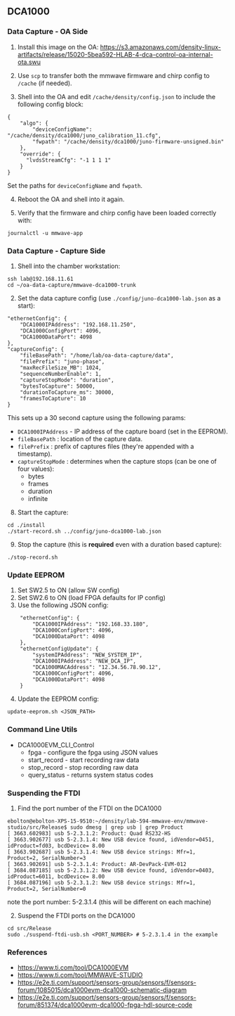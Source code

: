 ## DCA1000


### Data Capture - OA Side
1. Install this image on the OA: https://s3.amazonaws.com/density-linux-artifacts/release/15020-5bea592-HLAB-4-dca-control-oa-internal-ota.swu

2. Use `scp` to transfer both the mmwave firmware and chirp config to `/cache` (if needed).

3. Shell into the OA and edit `/cache/density/config.json` to include the following config block:
```
{
    "algo": {
        "deviceConfigName": "/cache/density/dca1000/juno_calibration_11.cfg",
        "fwpath": "/cache/density/dca1000/juno-firmware-unsigned.bin"
    },
    "override": {
      "lvdsStreamCfg": "-1 1 1 1"
    }
}
```
Set the paths for `deviceConfigName` and `fwpath`.

4. Reboot the OA and shell into it again.

5. Verify that the firmware and chirp config have been loaded correctly with:
```
journalctl -u mmwave-app
```


### Data Capture - Capture Side
1. Shell into the chamber workstation:
```
ssh lab@192.168.11.61
cd ~/oa-data-capture/mmwave-dca1000-trunk
```

2. Set the data capture config (use `./config/juno-dca1000-lab.json` as a start):
```
"ethernetConfig": {
    "DCA1000IPAddress": "192.168.11.250",
    "DCA1000ConfigPort": 4096,
    "DCA1000DataPort": 4098
},
"captureConfig": {
    "fileBasePath": "/home/lab/oa-data-capture/data",
    "filePrefix": "juno-phase",
    "maxRecFileSize_MB": 1024,
    "sequenceNumberEnable": 1,
    "captureStopMode": "duration",
    "bytesToCapture": 50000,
    "durationToCapture_ms": 30000,
    "framesToCapture": 10
}
```
This sets up a 30 second capture using the following params:

* `DCA1000IPAddress` - IP address of the capture board (set in the EEPROM).
* `fileBasePath` : location of the capture data.
* `filePrefix` : prefix of captures files (they're appended with a timestamp).
* `captureStopMode` : determines when the capture stops (can be one of four values):
  * bytes
  * frames
  * duration
  * infinite

8. Start the capture:
```
cd ./install
./start-record.sh ../config/juno-dca1000-lab.json
```

9. Stop the capture (this is **required** even with a duration based capture):
```
./stop-record.sh
```


### Update EEPROM
1. Set SW2.5 to ON (allow SW config)
2. Set SW2.6 to ON (load FPGA defaults for IP config)
3. Use the following JSON config:
```
    "ethernetConfig": {
        "DCA1000IPAddress": "192.168.33.180",
        "DCA1000ConfigPort": 4096,
        "DCA1000DataPort": 4098
    },
    "ethernetConfigUpdate": {
        "systemIPAddress": "NEW_SYSTEM_IP",
        "DCA1000IPAddress": "NEW_DCA_IP",
        "DCA1000MACAddress": "12.34.56.78.90.12",
        "DCA1000ConfigPort": 4096,
        "DCA1000DataPort": 4098
    }
```
4. Update the EEPROM config:
```
update-eeprom.sh <JSON_PATH>
```


### Command Line Utils
* DCA1000EVM_CLI_Control
  * fpga - configure the fpga using JSON values
  * start_record - start recording raw data
  * stop_record - stop recording raw data
  * query_status - returns system status codes


### Suspending the FTDI
1. Find the port number of the FTDI on the DCA1000
```
ebolton@ebolton-XPS-15-9510:~/density/lab-594-mmwave-env/mmwave-studio/src/Release$ sudo dmesg | grep usb | grep Product
[ 3663.602983] usb 5-2.3.1.2: Product: Quad RS232-HS
[ 3663.902677] usb 5-2.3.1.4: New USB device found, idVendor=0451, idProduct=fd03, bcdDevice= 8.00
[ 3663.902687] usb 5-2.3.1.4: New USB device strings: Mfr=1, Product=2, SerialNumber=3
[ 3663.902691] usb 5-2.3.1.4: Product: AR-DevPack-EVM-012
[ 3684.087185] usb 5-2.3.1.2: New USB device found, idVendor=0403, idProduct=6011, bcdDevice= 8.00
[ 3684.087196] usb 5-2.3.1.2: New USB device strings: Mfr=1, Product=2, SerialNumber=0
```
note the port number: 5-2.3.1.4 (this will be different on each machine)

2. Suspend the FTDI ports on the DCA1000
```
cd src/Release
sudo ./suspend-ftdi-usb.sh <PORT_NUMBER> # 5-2.3.1.4 in the example
```


### References
* https://www.ti.com/tool/DCA1000EVM
* https://www.ti.com/tool/MMWAVE-STUDIO
* https://e2e.ti.com/support/sensors-group/sensors/f/sensors-forum/1085015/dca1000evm-dca1000-schematic-diagram
* https://e2e.ti.com/support/sensors-group/sensors/f/sensors-forum/851374/dca1000evm-dca1000-fpga-hdl-source-code
